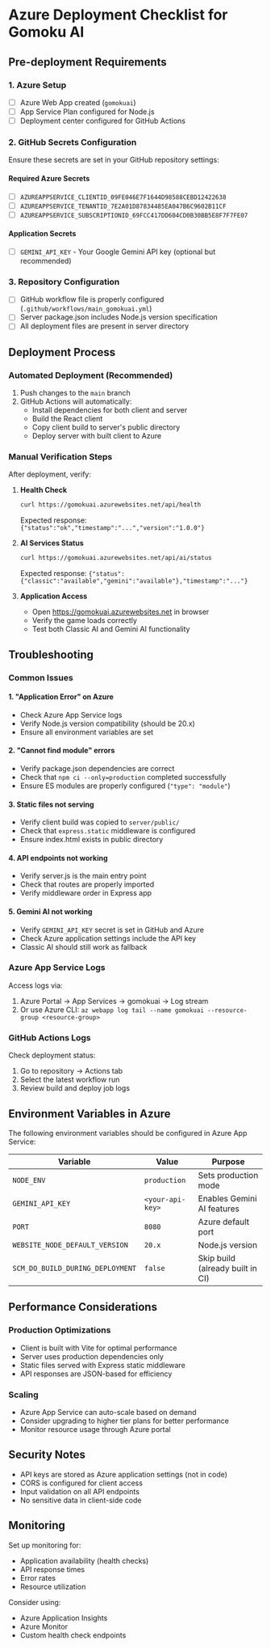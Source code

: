 # Azure Deployment Checklist for Gomoku AI

## Pre-deployment Requirements

### 1. Azure Setup
- [ ] Azure Web App created (`gomokuai`)
- [ ] App Service Plan configured for Node.js
- [ ] Deployment center configured for GitHub Actions

### 2. GitHub Secrets Configuration
Ensure these secrets are set in your GitHub repository settings:

#### Required Azure Secrets
- [ ] `AZUREAPPSERVICE_CLIENTID_09FE046E7F1644D98588CEBD12422638`
- [ ] `AZUREAPPSERVICE_TENANTID_7E2A01D87834485EA047B6C9602B11CF` 
- [ ] `AZUREAPPSERVICE_SUBSCRIPTIONID_69FCC417DD604CD0B30BB5E8F7F7FE07`

#### Application Secrets
- [ ] `GEMINI_API_KEY` - Your Google Gemini API key (optional but recommended)

### 3. Repository Configuration
- [ ] GitHub workflow file is properly configured (`.github/workflows/main_gomokuai.yml`)
- [ ] Server package.json includes Node.js version specification
- [ ] All deployment files are present in server directory

## Deployment Process

### Automated Deployment (Recommended)
1. Push changes to the `main` branch
2. GitHub Actions will automatically:
   - Install dependencies for both client and server
   - Build the React client
   - Copy client build to server's public directory
   - Deploy server with built client to Azure

### Manual Verification Steps

After deployment, verify:

1. **Health Check**
   ```bash
   curl https://gomokuai.azurewebsites.net/api/health
   ```
   Expected response: `{"status":"ok","timestamp":"...","version":"1.0.0"}`

2. **AI Services Status**
   ```bash
   curl https://gomokuai.azurewebsites.net/api/ai/status
   ```
   Expected response: `{"status":{"classic":"available","gemini":"available"},"timestamp":"..."}`

3. **Application Access**
   - Open https://gomokuai.azurewebsites.net in browser
   - Verify the game loads correctly
   - Test both Classic AI and Gemini AI functionality

## Troubleshooting

### Common Issues

#### 1. "Application Error" on Azure
- Check Azure App Service logs
- Verify Node.js version compatibility (should be 20.x)
- Ensure all environment variables are set

#### 2. "Cannot find module" errors
- Verify package.json dependencies are correct
- Check that `npm ci --only=production` completed successfully
- Ensure ES modules are properly configured (`"type": "module"`)

#### 3. Static files not serving
- Verify client build was copied to `server/public/`
- Check that `express.static` middleware is configured
- Ensure index.html exists in public directory

#### 4. API endpoints not working
- Verify server.js is the main entry point
- Check that routes are properly imported
- Verify middleware order in Express app

#### 5. Gemini AI not working
- Verify `GEMINI_API_KEY` secret is set in GitHub and Azure
- Check Azure application settings include the API key
- Classic AI should still work as fallback

### Azure App Service Logs
Access logs via:
1. Azure Portal → App Services → gomokuai → Log stream
2. Or use Azure CLI: `az webapp log tail --name gomokuai --resource-group <resource-group>`

### GitHub Actions Logs
Check deployment status:
1. Go to repository → Actions tab
2. Select the latest workflow run
3. Review build and deploy job logs

## Environment Variables in Azure

The following environment variables should be configured in Azure App Service:

| Variable | Value | Purpose |
|----------|-------|---------|
| `NODE_ENV` | `production` | Sets production mode |
| `GEMINI_API_KEY` | `<your-api-key>` | Enables Gemini AI features |
| `PORT` | `8080` | Azure default port |
| `WEBSITE_NODE_DEFAULT_VERSION` | `20.x` | Node.js version |
| `SCM_DO_BUILD_DURING_DEPLOYMENT` | `false` | Skip build (already built in CI) |

## Performance Considerations

### Production Optimizations
- Client is built with Vite for optimal performance
- Server uses production dependencies only
- Static files served with Express static middleware
- API responses are JSON-based for efficiency

### Scaling
- Azure App Service can auto-scale based on demand
- Consider upgrading to higher tier plans for better performance
- Monitor resource usage through Azure portal

## Security Notes

- API keys are stored as Azure application settings (not in code)
- CORS is configured for client access
- Input validation on all API endpoints
- No sensitive data in client-side code

## Monitoring

Set up monitoring for:
- Application availability (health checks)
- API response times
- Error rates
- Resource utilization

Consider using:
- Azure Application Insights
- Azure Monitor
- Custom health check endpoints